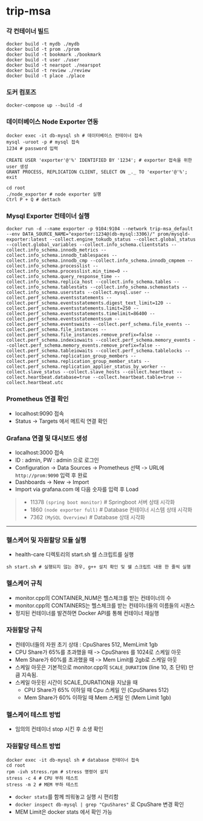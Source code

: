 # trip-msa

### 각 컨테이너 빌드

```
docker build -t mydb ./mydb
docker build -t prom ./prom
docker build -t bookmark ./bookmark
docker build -t user ./user
docker build -t nearspot ./nearspot
docker build -t review ./review
docker build -t place ./place
```

### 도커 컴포즈

```
docker-compose up --build -d
```

### 데이터베이스 Node Exporter 연동

```
docker exec -it db-mysql sh # 데이터베이스 컨테이너 접속
mysql -uroot -p # mysql 접속
1234 # password 입력

CREATE USER 'exporter'@'%' IDENTIFIED BY '1234'; # exporter 접속을 위한 user 생성
GRANT PROCESS, REPLICATION CLIENT, SELECT ON _._ TO 'exporter'@'%';
exit

cd root
./node_exporter # node exporter 실행
Ctrl P + Q # dettach
```

### Mysql Exporter 컨테이너 실행

```
docker run -d --name exporter -p 9104:9104 --network trip-msa_default --env DATA_SOURCE_NAME="exporter:1234@(db-mysql:3306)/" prom/mysqld-exporter:latest --collect.engine_tokudb_status --collect.global_status --collect.global_variables --collect.info_schema.clientstats --collect.info_schema.innodb_metrics --collect.info_schema.innodb_tablespaces --collect.info_schema.innodb_cmp --collect.info_schema.innodb_cmpmem --collect.info_schema.processlist --collect.info_schema.processlist.min_time=0 --collect.info_schema.query_response_time --collect.info_schema.replica_host --collect.info_schema.tables --collect.info_schema.tablestats --collect.info_schema.schemastats --collect.info_schema.userstats --collect.mysql.user --collect.perf_schema.eventsstatements --collect.perf_schema.eventsstatements.digest_text_limit=120 --collect.perf_schema.eventsstatements.limit=250 --collect.perf_schema.eventsstatements.timelimit=86400 --collect.perf_schema.eventsstatementssum --collect.perf_schema.eventswaits --collect.perf_schema.file_events --collect.perf_schema.file_instances --collect.perf_schema.file_instances.remove_prefix=false --collect.perf_schema.indexiowaits --collect.perf_schema.memory_events --collect.perf_schema.memory_events.remove_prefix=false --collect.perf_schema.tableiowaits --collect.perf_schema.tablelocks --collect.perf_schema.replication_group_members --collect.perf_schema.replication_group_member_stats --collect.perf_schema.replication_applier_status_by_worker --collect.slave_status --collect.slave_hosts --collect.heartbeat --collect.heartbeat.database=true --collect.heartbeat.table=true --collect.heartbeat.utc
```

### Prometheus 연결 확인

- localhost:9090 접속
- Status -> Targets 에서 메트릭 연결 확인

### Grafana 연결 및 대시보드 생성

- localhost:3000 접속
- ID : admin, PW : admin 으로 로그인
- Configuration -> Data Sources -> Prometheus 선택 -> URL에 `http://prom:9090` 입력 후 완료
- Dashboards -> New -> Import
- Import via grafana.com 에 다음 숫자를 입력 후 Load

> - 11378 `(spring boot monitor)` # Springboot 서버 상태 시각화
>- 1860 `(node exporter full)` # Database 컨테이너 시스템 상태 시각화
> - 7362 `(MySQL Overview)` # Database 상태 시각화

---

### 헬스케어 및 자원할당 모듈 실행

- health-care 디렉토리의 start.sh 쉘 스크립트를 실행

```
sh start.sh # 실행되지 않는 경우, g++ 설치 확인 및 쉘 스크립트 내용 한 줄씩 실행
```

### 헬스케어 규칙

- monitor.cpp의 CONTAINER_NUM은 헬스체크를 받는 컨테이너의 수
- monitor.cpp의 CONTAINERS는 헬스체크를 받는 컨테이너들의 이름들의 시퀀스
- 정지된 컨테이너를 발견하면 Docker API를 통해 컨테이너 재실행

### 자원할당 규칙

- 컨테이너들의 자원 초기 상태 : CpuShares 512, MemLimit 1gb
- CPU Share가 65%를 초과했을 때 -> CpuShares 를 1024로 스케일 아웃
- Mem Share가 60%를 초과했을 때 -> Mem Limit를 2gb로 스케일 아웃
- 스케일 아웃은 기본적으로 monitor.cpp의 `SCALE_DURATION` (line 10, 초 단위) 만큼 지속됨.
- 스케일 아웃된 시간이 SCALE_DURATION을 지났을 때
  - CPU Share가 65% 이하일 때 Cpu 스케일 인  (CpuShares 512)
  - Mem Share가 60% 이하일 때 Mem 스케일 인 (Mem Limit 1gb)

### 헬스케어 테스트 방법

- 임의의 컨테이너 stop 시킨 후 소생 확인

### 자원할당 테스트 방법

```
docker exec -it db-mysql sh # database 컨테이너 접속
cd root
rpm -ivh stress.rpm # stress 명령어 설치
stress -c 4 # CPU 부하 테스트
stress -m 2 # MEM 부하 테스트
```

- `docker stats`를 함께 띄워놓고 실행 시 편리함
- `docker inspect db-mysql | grep "CpuShares"` 로 CpuShare 변경 확인
- MEM Limit은 docker stats 에서 확인 가능
